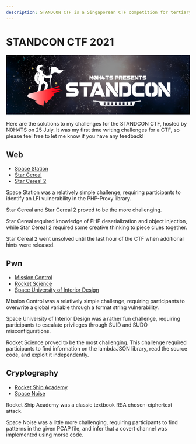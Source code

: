 ```yaml
---
description: STANDCON CTF is a Singaporean CTF competition for tertiary students.
---
```


# STANDCON CTF 2021

![](../../.gitbook/assets/screenshot-2021-07-25-at-4.53.08-pm.png)

Here are the solutions to my challenges for the STANDCON CTF, hosted by N0H4TS on 25 July. It was my first time writing challenges for a CTF, so please feel free to let me know if you have any feedback!

## Web

* [Space Station](space-station.md)
* [Star Cereal](star-cereal.md)
* [Star Cereal 2](star-cereal-2.md)

Space Station was a relatively simple challenge, requiring participants to identify an LFI vulnerability in the PHP-Proxy library. 

Star Cereal and Star Cereal 2 proved to be the more challenging. 

Star Cereal required knowledge of PHP deserialization and object injection, while Star Cereal 2 required some creative thinking to piece clues together. 

Star Cereal 2 went unsolved until the last hour of the CTF when additional hints were released.

## Pwn

* [Mission Control](mission-control.md)
* [Rocket Science](rocket-science.md)
* [Space University of Interior Design](space-university-of-interior-design.md)

Mission Control was a relatively simple challenge, requiring participants to overwrite a global variable through a format string vulnerability. 

Space University of Interior Design was a rather fun challenge, requiring participants to escalate privileges through SUID and SUDO misconfigurations. 

Rocket Science proved to be the most challenging. This challenge required participants to find information on the lambdaJSON library, read the source code, and exploit it independently.

## Cryptography

* [Rocket Ship Academy](rocket-ship-academy.md)
* [Space Noise](space-noise.md)

Rocket Ship Academy was a classic textbook RSA chosen-ciphertext attack.

Space Noise was a little more challenging, requiring participants to find patterns in the given PCAP file, and infer that a covert channel was implemented using morse code.

